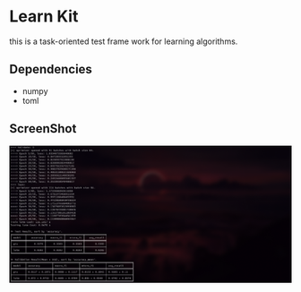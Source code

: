 # Learn Kit

this is a task-oriented test frame work for learning algorithms. 

## Dependencies

- numpy
- toml

## ScreenShot

![1](./assets/1.png)
